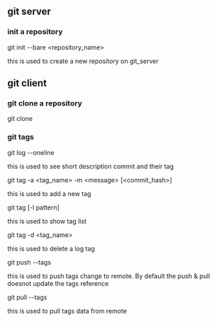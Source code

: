 ## git server

### init a repository

git init --bare &lt;repository\_name&gt;

this is used to create a new repository on git\_server





## git client

### git clone a repository

git clone 





### git tags

git log --oneline

this is used to see short description commit and their tag

git tag -a &lt;tag_name&gt; -m &lt;message&gt; \[&lt;commit_hash&gt;\]

this is used to add a new tag

git tag \[-l pattern\]

this is used to show tag list

git tag -d &lt;tag\_name&gt;

this is used to delete a log tag

git push --tags

this is used to push tags change to remote. By default the push & pull doesnot update the tags reference

git pull --tags

this is used to pull tags data from remote


